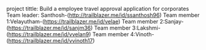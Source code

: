 project tittle: Build a employee travel approval application for corporates
Team leader: Santhosh-(http://trailblazer.me/id/ssanthosh96)
Team member 1:Velayutham-(https://trailblazer.me/id/velae)
Team member 2:Sanjay-(https://trailblazer.me/id/sanjm36)
Team member 3:Lakshmi-(https://trailblazer.me/id/vvelan9)
Team member 4:Vinoth-(https://trailblazer.me/id/vvinoth17)



